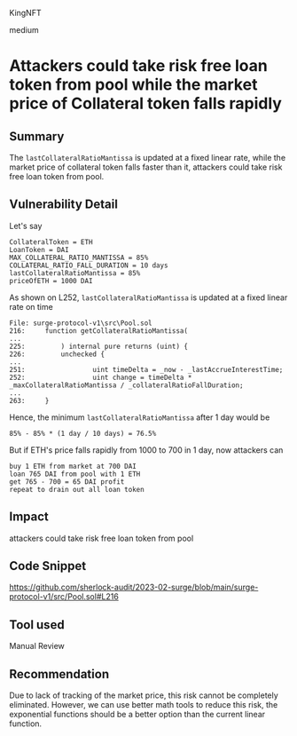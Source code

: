 KingNFT

medium

# Attackers could take risk free loan token from pool while the market price of Collateral token falls rapidly

## Summary
The ````lastCollateralRatioMantissa```` is updated at a fixed linear rate, while the market price of collateral token falls faster than it, attackers could take risk free loan token from pool.

## Vulnerability Detail
Let's say
```solidity
CollateralToken = ETH
LoanToken = DAI
MAX_COLLATERAL_RATIO_MANTISSA = 85%
COLLATERAL_RATIO_FALL_DURATION = 10 days
lastCollateralRatioMantissa = 85%
priceOfETH = 1000 DAI
```
As shown on L252, ````lastCollateralRatioMantissa```` is updated at a fixed linear rate on time
```solidity
File: surge-protocol-v1\src\Pool.sol
216:     function getCollateralRatioMantissa(
...
225:         ) internal pure returns (uint) {
226:         unchecked {
...
251:                 uint timeDelta = _now - _lastAccrueInterestTime;
252:                 uint change = timeDelta * _maxCollateralRatioMantissa / _collateralRatioFallDuration;
...
263:     }

```
Hence, the minimum ````lastCollateralRatioMantissa```` after 1 day would be
```solidity
85% - 85% * (1 day / 10 days) = 76.5%
```

But if ETH's price falls rapidly from 1000 to 700 in 1 day, now attackers can
```solidity
buy 1 ETH from market at 700 DAI
loan 765 DAI from pool with 1 ETH
get 765 - 700 = 65 DAI profit
repeat to drain out all loan token
```


## Impact
attackers could take risk free loan token from pool

## Code Snippet
https://github.com/sherlock-audit/2023-02-surge/blob/main/surge-protocol-v1/src/Pool.sol#L216

## Tool used

Manual Review

## Recommendation
Due to lack of tracking of the market price, this risk cannot be completely eliminated. However, we can use better math tools to reduce this risk, the exponential functions should be a better option than the current linear function.
